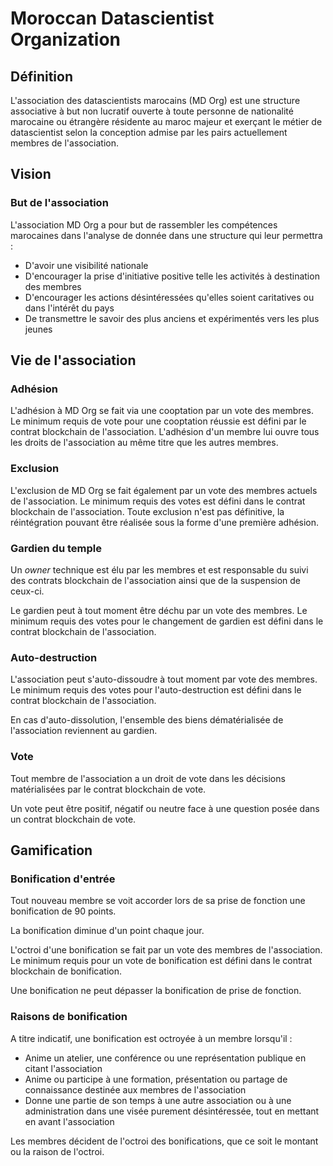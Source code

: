 # Moroccan Datascientist Organization

## Définition
L'association des datascientists marocains (MD Org) est une structure associative à but non lucratif ouverte à toute personne de nationalité marocaine ou étrangère résidente au maroc majeur et exerçant le métier de datascientist selon la conception admise par les pairs actuellement membres de l'association.
## Vision
### But de l'association
L'association MD Org a pour but de rassembler les compétences marocaines dans l'analyse de donnée dans une structure qui leur permettra :
  * D'avoir une visibilité nationale
  * D'encourager la prise d'initiative positive telle les activités à destination des membres
  * D'encourager les actions désintéressées qu'elles soient caritatives ou dans l'intérêt du pays
  * De transmettre le savoir des plus anciens et expérimentés vers les plus jeunes

## Vie de l'association 
### Adhésion
L'adhésion à MD Org se fait via une cooptation par un vote des membres. Le minimum requis de vote pour une cooptation réussie est défini par le contrat blockchain de l'association. L'adhésion d'un membre lui ouvre tous les droits de l'association au même titre que les autres membres.
### Exclusion
L'exclusion de MD Org se fait également par un vote des membres actuels de l'association. Le minimum requis des votes est défini dans le contrat blockchain de l'association. Toute exclusion n'est pas définitive, la réintégration pouvant être réalisée sous la forme d'une première adhésion.
### Gardien du temple
Un *owner* technique est élu par les membres et est responsable du suivi des contrats blockchain de l'association ainsi que de la suspension de ceux-ci.

Le gardien peut à tout moment être déchu par un vote des membres. Le minimum requis des votes pour le changement de gardien est défini dans le contrat blockchain de l'association.
### Auto-destruction
L'association peut s'auto-dissoudre à tout moment par vote des membres. Le minimum requis des votes pour l'auto-destruction est défini dans le contrat blockchain de l'association.

En cas d'auto-dissolution, l'ensemble des biens dématérialisée de l'association reviennent au gardien.

### Vote
Tout membre de l'association a un droit de vote dans les décisions matérialisées par le contrat blockchain de vote.

Un vote peut être positif, négatif ou neutre face à une question posée dans un contrat blockchain de vote.

## Gamification
### Bonification d'entrée
Tout nouveau membre se voit accorder lors de sa prise de fonction une bonification de 90 points.

La bonification diminue d'un point chaque jour.

L'octroi d'une bonification se fait par un vote des membres de l'association. Le minimum requis pour un vote de bonification est défini dans le contrat blockchain de bonification.

Une bonification ne peut dépasser la bonification de prise de fonction.
### Raisons de bonification
A titre indicatif, une bonification est octroyée à un membre lorsqu'il :
  * Anime un atelier, une conférence ou une représentation publique en citant l'association
  * Anime ou participe à une formation, présentation ou partage de connaissance destinée aux membres de l'association
  * Donne une partie de son temps à une autre association ou à une administration dans une visée purement désintéressée, tout en mettant en avant l'association

Les membres décident de l'octroi des bonifications, que ce soit le montant ou la raison de l'octroi.

